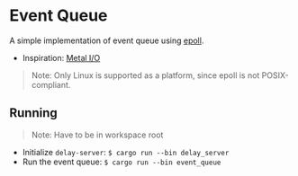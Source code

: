 # Event Queue

A simple implementation of event queue using [epoll](https://man7.org/linux/man-pages/man7/epoll.7.html).

- Inspiration: [Metal I/O](https://github.com/chrxn1c/mastema/blob/main/README.md)

> Note: Only Linux is supported as a platform, since epoll is not POSIX-compliant.

## Running

> Note: Have to be in workspace root

- Initialize `delay-server`: `$ cargo run --bin delay_server`
- Run the event queue: `$ cargo run --bin event_queue`